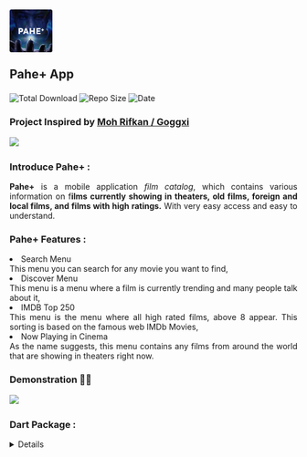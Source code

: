 <div align="justify">
<h2> 
    <img src="assets/images/logo.png" width="75px">
    <p>Pahe+ App</p>
</h2>

![Total Download](https://img.shields.io/github/downloads/aautoruns/pahe_app/total?color=2ef2aa&label=Total%20Download&logo=android&style=for-the-badge)
![Repo Size](https://img.shields.io/github/repo-size/aautoruns/pahe_app?color=1a0072&logo=Github&style=for-the-badge)
![Date](https://img.shields.io/github/release-date/aautoruns/pahe_app?color=d81744&style=for-the-badge)

<h3>Project Inspired by <a href="https://github.com/Goggxi/yt-flutter-movie-db">Moh Rifkan / Goggxi</a></h3>

<a href='https://github.com/aautoruns/pahe_app/releases/download/Pahe%2B/Pahe+.apk'><img src="https://img.shields.io/badge/Download Here-1A0072?style=for-the-badge&logo=android&logoColor=fff" height="30px"></a>

### Introduce Pahe+ :

**Pahe+** is a mobile application _film catalog_, which contains various information on f**ilms currently showing in theaters, old films, foreign and local films, and films with high ratings.** With very easy access and easy to understand.

### Pahe+ Features :

<li>Search Menu</li>
This menu you can search for any movie you want to find,
<li>Discover Menu</li>
This menu is a menu where a film is currently trending and many people talk about it,
<li>IMDB Top 250</li>
This menu is the menu where all high rated films, above 8 appear. This sorting is based on the famous web IMDb Movies,
<li>Now Playing in Cinema</li>
As the name suggests, this menu contains any films from around the world that are showing in theaters right now.

### Demonstration 😶‍🌫️

<a href='https://www.tiktok.com/@andrew_garfeild/video/7198436948837551387?is_from_webapp=1&sender_device=pc&web_id=7166128333688194566'><img src="https://img.shields.io/badge/Watch Demo-252525?style=for-the-badge&logo=tiktok&logoColor=fff" height="30px"></a>

### Dart Package :

<details>
- <a href="https://pub.dev/packages/flutter_native_splash">Flutter Native Splash 2.2.17</a>
<p></p>
- <a href="https://pub.dev/packages/dio">Dio 4.0.6</a>
<p></p>
- <a href="https://pub.dev/packages/provider">Provider 6.0.5</a>
<p></p>
- <a href="https://pub.dev/packages/dartz">Dartz 0.10.1</a>
<p></p>
- <a href="https://pub.dev/packages/carousel_slider">Carousel Slider 4.2.1</a>
<p></p>
- <a href="https://pub.dev/packages/infinite_scroll_pagination">Infinite Scroll Pagination 3.2.0</a>
<p></p>
- <a href="https://pub.dev/packages/get_it">Get It 7.2.0</a>
<p></p>
- <a href="https://pub.dev/packages/webview_flutter/versions/3.0.4">WebView Flutter 3.0.4</a>
<p></p>
- <a href="https://pub.dev/packages/youtube_player_flutter">YT Player Flutter 8.1.2</a>
</details>
</div>
